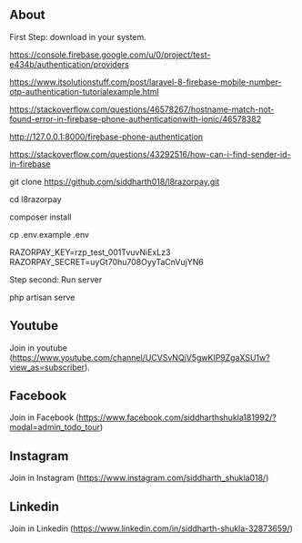 ## About
First Step: download in your system.

https://console.firebase.google.com/u/0/project/test-e434b/authentication/providers

https://www.itsolutionstuff.com/post/laravel-8-firebase-mobile-number-otp-authentication-tutorialexample.html

https://stackoverflow.com/questions/46578267/hostname-match-not-found-error-in-firebase-phone-authenticationwith-ionic/46578382


http://127.0.0.1:8000/firebase-phone-authentication

https://stackoverflow.com/questions/43292516/how-can-i-find-sender-id-in-firebase

git clone https://github.com/siddharth018/l8razorpay.git 

cd l8razorpay

composer install

cp .env.example .env

RAZORPAY_KEY=rzp_test_001TvuvNiExLz3
RAZORPAY_SECRET=uyGt70hu708OyyTaCnVujYN6

Step second: Run server

php artisan serve

## Youtube
Join in youtube
(https://www.youtube.com/channel/UCVSvNQjV5gwKIP9ZgaXSU1w?view_as=subscriber).

## Facebook
Join in Facebook
(https://www.facebook.com/siddharthshukla181992/?modal=admin_todo_tour)

## Instagram
Join in Instagram
(https://www.instagram.com/siddharth_shukla018/)

## Linkedin
Join in Linkedin
(https://www.linkedin.com/in/siddharth-shukla-32873659/)
